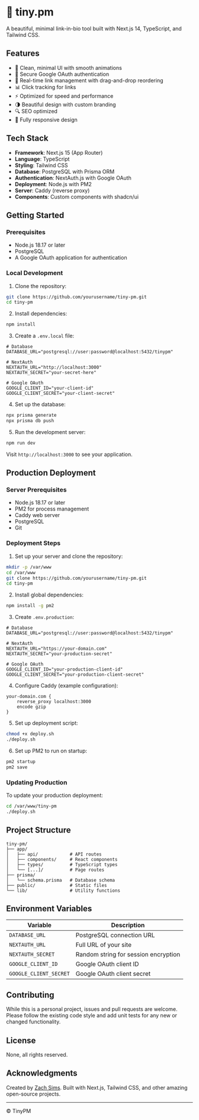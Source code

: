 # 🦢 tiny.pm

A beautiful, minimal link-in-bio tool built with Next.js 14, TypeScript, and Tailwind CSS.

## Features

- 🎨 Clean, minimal UI with smooth animations
- 🔐 Secure Google OAuth authentication
- 🔄 Real-time link management with drag-and-drop reordering
- 📊 Click tracking for links
- ⚡️ Optimized for speed and performance
- 🌗 Beautiful design with custom branding
- 🔍 SEO optimized
- 📱 Fully responsive design

## Tech Stack

- **Framework**: Next.js 15 (App Router)
- **Language**: TypeScript
- **Styling**: Tailwind CSS
- **Database**: PostgreSQL with Prisma ORM
- **Authentication**: NextAuth.js with Google OAuth
- **Deployment**: Node.js with PM2
- **Server**: Caddy (reverse proxy)
- **Components**: Custom components with shadcn/ui

## Getting Started

### Prerequisites

- Node.js 18.17 or later
- PostgreSQL
- A Google OAuth application for authentication

### Local Development

1. Clone the repository:
```bash
git clone https://github.com/yourusername/tiny-pm.git
cd tiny-pm
```

2. Install dependencies:
```bash
npm install
```

3. Create a `.env.local` file:
```env
# Database
DATABASE_URL="postgresql://user:password@localhost:5432/tinypm"

# NextAuth
NEXTAUTH_URL="http://localhost:3000"
NEXTAUTH_SECRET="your-secret-here"

# Google OAuth
GOOGLE_CLIENT_ID="your-client-id"
GOOGLE_CLIENT_SECRET="your-client-secret"
```

4. Set up the database:
```bash
npx prisma generate
npx prisma db push
```

5. Run the development server:
```bash
npm run dev
```

Visit `http://localhost:3000` to see your application.

## Production Deployment

### Server Prerequisites

- Node.js 18.17 or later
- PM2 for process management
- Caddy web server
- PostgreSQL
- Git

### Deployment Steps

1. Set up your server and clone the repository:
```bash
mkdir -p /var/www
cd /var/www
git clone https://github.com/yourusername/tiny-pm.git
cd tiny-pm
```

2. Install global dependencies:
```bash
npm install -g pm2
```

3. Create `.env.production`:
```env
# Database
DATABASE_URL="postgresql://user:password@localhost:5432/tinypm"

# NextAuth
NEXTAUTH_URL="https://your-domain.com"
NEXTAUTH_SECRET="your-production-secret"

# Google OAuth
GOOGLE_CLIENT_ID="your-production-client-id"
GOOGLE_CLIENT_SECRET="your-production-client-secret"
```

4. Configure Caddy (example configuration):
```caddyfile
your-domain.com {
    reverse_proxy localhost:3000
    encode gzip
}
```

5. Set up deployment script:
```bash
chmod +x deploy.sh
./deploy.sh
```

6. Set up PM2 to run on startup:
```bash
pm2 startup
pm2 save
```

### Updating Production

To update your production deployment:

```bash
cd /var/www/tiny-pm
./deploy.sh
```

## Project Structure

```
tiny-pm/
├── app/
│   ├── api/            # API routes
│   ├── components/     # React components
│   ├── types/          # TypeScript types
│   └── [...]/          # Page routes
├── prisma/
│   └── schema.prisma   # Database schema
├── public/             # Static files
└── lib/                # Utility functions
```

## Environment Variables

| Variable | Description |
|----------|-------------|
| `DATABASE_URL` | PostgreSQL connection URL |
| `NEXTAUTH_URL` | Full URL of your site |
| `NEXTAUTH_SECRET` | Random string for session encryption |
| `GOOGLE_CLIENT_ID` | Google OAuth client ID |
| `GOOGLE_CLIENT_SECRET` | Google OAuth client secret |

## Contributing

While this is a personal project, issues and pull requests are welcome. Please follow the existing code style and add unit tests for any new or changed functionality.

## License

None, all rights reserved.

## Acknowledgments

Created by [Zach Sims](https://zachsi.ms/). Built with Next.js, Tailwind CSS, and other amazing open-source projects.

---

© TinyPM